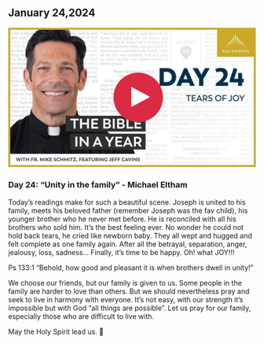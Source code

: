 ## January 24,2024 ##

[![Tears of Joy](https://raw.githubusercontent.com/linusjf/BIAY/main/January/jpgs/Day024.jpg)](https://youtu.be/7y5ENYg8NWM "Tears of Joy")

### Day 24: “Unity in the family” - Michael Eltham ###
Today’s readings make for such a beautiful scene. Joseph is united to his family, meets his beloved father (remember Joseph was the fav child), his younger brother who he never met before. He is reconciled with all his brothers who sold him. It’s the best feeling ever. No wonder he could not hold back tears, he cried like newborn baby. They all wept and hugged and felt complete as one family again. After all the betrayal, separation, anger, jealousy, loss, sadness… Finally, it’s time to be happy. Oh! what JOY!!! 

Ps 133:1  “Behold, how good and pleasant it is when brothers dwell in unity!”

We choose our friends, but our family is given to us. Some people in the family are harder to love than others. But we should nevertheless pray and seek to live in harmony with everyone. It’s not easy, with our strength it’s impossible but with God “all things are possible”. Let us pray for our family, especially those who are difficult to live with.

May the Holy Spirit lead us. 🙏
